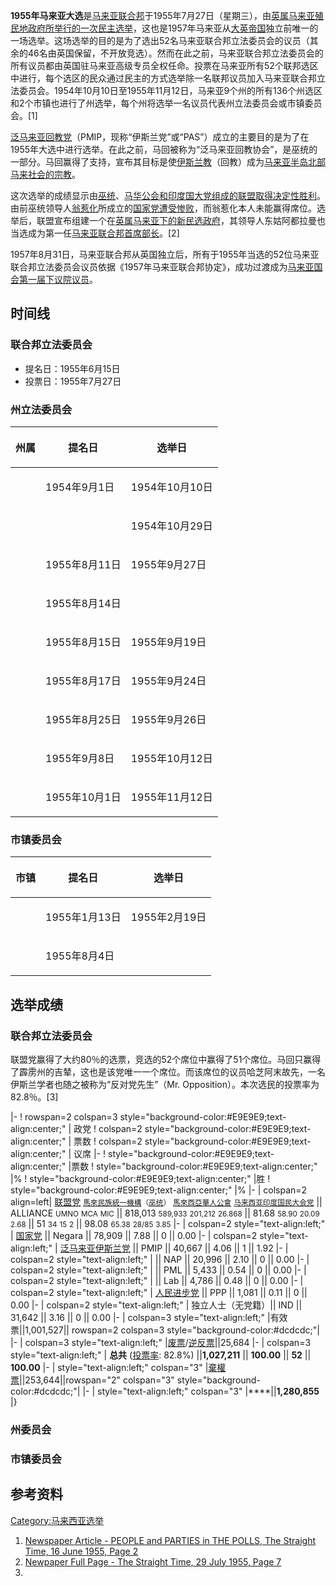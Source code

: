 **1955年马来亚大选**是[马来亚联合邦](../Page/马来亚联合邦.md "wikilink")于1955年7月27日（星期三），由[英属马来亚殖民地政府所举行的一次](https://zh.wikipedia.org/wiki/英属马来亚 "wikilink")[民主](../Page/民主.md "wikilink")[选举](https://zh.wikipedia.org/wiki/选举 "wikilink")，这也是1957年马来亚从[大英帝国](../Page/大英帝国.md "wikilink")独立前唯一的一场选举。这场选举的目的是为了选出52名马来亚联合邦立法委员会的议员（其余的46名由英国保留，不开放竞选）。然而在此之前，马来亚联合邦立法委员会的所有议员都由英国驻马来亚高级专员全权任命。投票在马来亚所有52个联邦选区中进行，每个选区的民众通过民主的方式选举除一名联邦议员加入马来亚联合邦立法委员会。1954年10月10日至1955年11月12日，马来亚9个州的所有136个州选区和2个市镇也进行了州选举，每个州将选举一名议员代表州立法委员会或市镇委员会。\[1\]

[泛马来亚回教党](../Page/马来西亚伊斯兰党.md "wikilink")（PMIP，现称“伊斯兰党”或“PAS”）成立的主要目的是为了在1955年大选中进行选举。在此之前，马回被称为“泛马来亚回教协会”，是巫统的一部分。马回赢得了支持，宣布其目标是使[伊斯兰教](../Page/伊斯兰教.md "wikilink")（回教）成为[马来亚半岛北部马来社会的宗教](https://zh.wikipedia.org/wiki/马来亚半岛 "wikilink")。

这次选举的成绩显示由[巫统](https://zh.wikipedia.org/wiki/巫统 "wikilink")、[马华公会和](https://zh.wikipedia.org/wiki/马华公会 "wikilink")[印度国大党组成的](https://zh.wikipedia.org/wiki/印度国大党 "wikilink")[联盟取得决定性胜利](../Page/联盟_\(马来西亚\).md "wikilink")。由前巫统领导人[翁惹化](../Page/翁惹化.md "wikilink")所成立的[国家党遭受惨败](https://zh.wikipedia.org/wiki/国家党 "wikilink")，而翁惹化本人未能赢得席位。选举后，联盟宣布组建一个在[英属马来亚下的新民选政府](https://zh.wikipedia.org/wiki/英属马来亚 "wikilink")，其领导人东姑阿都拉曼也当选成为第一任[马来亚联合邦首席部长](../Page/马来西亚首相.md "wikilink")。\[2\]

1957年8月31日，马来亚联合邦从英国独立后，所有于1955年当选的52位马来亚联合邦立法委员会议员依据《1957年马来亚联合邦协定》，成功过渡成为[马来亚国会第一届](../Page/马来西亚国会.md "wikilink")[下议院议员](https://zh.wikipedia.org/wiki/马来西亚下议院 "wikilink")。

## 时间线

### 联合邦立法委员会

  - 提名日：1955年6月15日
  - 投票日：1955年7月27日

### 州立法委员会

<table>
<thead>
<tr class="header">
<th><p>州属</p></th>
<th><p>提名日</p></th>
<th><p>选举日</p></th>
</tr>
</thead>
<tbody>
<tr class="odd">
<td></td>
<td><p>1954年9月1日</p></td>
<td><p>1954年10月10日</p></td>
</tr>
<tr class="even">
<td></td>
<td></td>
<td><p>1954年10月29日</p></td>
</tr>
<tr class="odd">
<td></td>
<td><p>1955年8月11日</p></td>
<td><p>1955年9月27日</p></td>
</tr>
<tr class="even">
<td></td>
<td><p>1955年8月14日</p></td>
<td></td>
</tr>
<tr class="odd">
<td></td>
<td><p>1955年8月15日</p></td>
<td><p>1955年9月19日</p></td>
</tr>
<tr class="even">
<td></td>
<td><p>1955年8月17日</p></td>
<td><p>1955年9月24日</p></td>
</tr>
<tr class="odd">
<td></td>
<td><p>1955年8月25日</p></td>
<td><p>1955年9月26日</p></td>
</tr>
<tr class="even">
<td></td>
<td><p>1955年9月8日</p></td>
<td><p>1955年10月12日</p></td>
</tr>
<tr class="odd">
<td></td>
<td><p>1955年10月1日</p></td>
<td><p>1955年11月12日</p></td>
</tr>
</tbody>
</table>

### 市镇委员会

<table>
<thead>
<tr class="header">
<th><p>市镇</p></th>
<th><p>提名日</p></th>
<th><p>选举日</p></th>
</tr>
</thead>
<tbody>
<tr class="odd">
<td></td>
<td><p>1955年1月13日</p></td>
<td><p>1955年2月19日</p></td>
</tr>
<tr class="even">
<td></td>
<td><p>1955年8月4日</p></td>
<td></td>
</tr>
</tbody>
</table>

## 选举成绩

### 联合邦立法委员会

联盟党赢得了大约80％的选票，竞选的52个席位中赢得了51个席位。马回只赢得了霹雳州的吉辇，这也是该党唯一一个席位。而该席位的议员哈芝阿末故先，一名伊斯兰学者也随之被称为“反对党先生”（Mr. Opposition）。本次选民的投票率为82.8％。\[3\]

|- \! rowspan=2 colspan=3 style="background-color:\#E9E9E9;text-align:center;" | 政党 \! colspan=2 style="background-color:\#E9E9E9;text-align:center;" | 票数 \! colspan=2 style="background-color:\#E9E9E9;text-align:center;" | 议席 |- \! style="background-color:\#E9E9E9;text-align:center;" |票数 \! style="background-color:\#E9E9E9;text-align:center;" |% \! style="background-color:\#E9E9E9;text-align:center;" |胜 \! style="background-color:\#E9E9E9;text-align:center;" |% |- | colspan=2 align=left| [联盟党](../Page/联盟_\(马来西亚\).md "wikilink")
<small>[馬來民族統一機構](../Page/馬來民族統一機構.md "wikilink")（[巫统](https://zh.wikipedia.org/wiki/巫统 "wikilink")）</small>
<small>[馬來西亞華人公會](../Page/馬來西亞華人公會.md "wikilink")</small>
<small>[马来西亚印度国民大会党](https://zh.wikipedia.org/wiki/马来西亚印度国民大会党 "wikilink")</small> || ALLIANCE
<small>UMNO</small>
<small>MCA</small>
<small>MIC</small> || 818,013
<small>589,933</small>
<small>201,212</small>
<small>26.868</small> || 81.68
<small>58.90</small>
<small>20.09</small>
<small>2.68</small> || 51
<small>34</small>
<small>15</small>
<small>2</small> || 98.08
<small>65.38</small>
<small>28/85</small>
<small>3.85</small> |- | colspan=2 style="text-align:left;" | [国家党](https://zh.wikipedia.org/wiki/国家党 "wikilink") || Negara || 78,909 || 7.88 || 0 || 0.00 |- | colspan=2 style="text-align:left;" | [泛马来亚伊斯兰党](../Page/马来西亚伊斯兰党.md "wikilink") || PMIP || 40,667 || 4.06 || 1 || 1.92 |- | colspan=2 style="text-align:left;" |  || NAP || 20,996 || 2.10 || 0 || 0.00 |- | colspan=2 style="text-align:left;" |  || PML || 5,433 || 0.54 || 0 || 0.00 |- | colspan=2 style="text-align:left;" |  || Lab || 4,786 || 0.48 || 0 || 0.00 |- | colspan=2 style="text-align:left;" | [人民进步党](../Page/人民進步黨_\(馬來西亞\).md "wikilink") || PPP || 1,081 || 0.11 || 0 || 0.00 |- | colspan=2 style="text-align:left;" | 独立人士（无党籍）|| IND || 31,642 || 3.16 || 0 || 0.00 |- | colspan=3 style="text-align:left;" |有效票||1,001,527|| rowspan=2 colspan=3 style="background-color:\#dcdcdc;"| |- | colspan=3 style="text-align:left;" |[废票](https://zh.wikipedia.org/wiki/废票 "wikilink")/[逆反票](https://zh.wikipedia.org/wiki/逆反票 "wikilink")||25,684 |- | colspan=3 style="text-align:left;" | **总共** ([投票率](../Page/投票率.md "wikilink"): 82.8%) ||**1,027,211** || **100.00** || **52** || **100.00** |- | style="text-align:left;" colspan="3" |[棄權票](../Page/棄權票.md "wikilink")||253,644||rowspan="2" colspan="3" style="background-color:\#dcdcdc;"| |- | style="text-align:left;" colspan="3" |****||**1,280,855** |}

### 州委员会

### 市镇委员会

## 参考资料

[Category:马来西亚选举](https://zh.wikipedia.org/wiki/Category:马来西亚选举 "wikilink")

1.  [Newspaper Article - PEOPLE and PARTIES in THE POLLS, The Straight Time, 16 June 1955, Page 2](http://eresources.nlb.gov.sg/newspapers/Digitised/Article/straitstimes19550616-1.2.18.aspx)
2.  [Newpaper Full Page - The Straight Time, 29 July 1955, Page 7](http://eresources.nlb.gov.sg/newspapers/Digitised/Page/straitstimes19550729-1.1.7.aspx)
3.